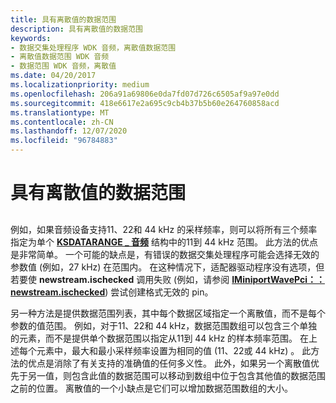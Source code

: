 ```yaml
---
title: 具有离散值的数据范围
description: 具有离散值的数据范围
keywords:
- 数据交集处理程序 WDK 音频，离散值数据范围
- 离散值数据范围 WDK 音频
- 数据范围 WDK 音频，离散值
ms.date: 04/20/2017
ms.localizationpriority: medium
ms.openlocfilehash: 206a91a69806e0da7fd07d726c6505af9a97e0dd
ms.sourcegitcommit: 418e6617e2a695c9cb4b37b5b60e264760858acd
ms.translationtype: MT
ms.contentlocale: zh-CN
ms.lasthandoff: 12/07/2020
ms.locfileid: "96784883"
---
```

# <a name="data-ranges-with-discrete-values"></a>具有离散值的数据范围


## <span id="data_ranges_with_discrete_values"></span><span id="DATA_RANGES_WITH_DISCRETE_VALUES"></span>


例如，如果音频设备支持11、22和 44 kHz 的采样频率，则可以将所有三个频率指定为单个 [**KSDATARANGE \_ 音频**](/windows-hardware/drivers/ddi/ksmedia/ns-ksmedia-ksdatarange_audio) 结构中的11到 44 kHz 范围。 此方法的优点是非常简单。 一个可能的缺点是，有错误的数据交集处理程序可能会选择无效的参数值 (例如，27 kHz) 在范围内。 在这种情况下，适配器驱动程序没有选项，但若要使 **newstream.ischecked** 调用失败 (例如，请参阅 [**IMiniportWavePci：： newstream.ischecked**](/windows-hardware/drivers/ddi/portcls/nf-portcls-iminiportwavepci-newstream)) 尝试创建格式无效的 pin。

另一种方法是提供数据范围列表，其中每个数据区域指定一个离散值，而不是每个参数的值范围。 例如，对于11、22和 44 kHz，数据范围数组可以包含三个单独的元素，而不是提供单个数据范围以指定从11到 44 kHz 的样本频率范围。 在上述每个元素中，最大和最小采样频率设置为相同的值 (11、22或 44 kHz) 。 此方法的优点是消除了有关支持的准确值的任何多义性。 此外，如果另一个离散值优先于另一值，则包含此值的数据范围可以移动到数组中位于包含其他值的数据范围之前的位置。 离散值的一个小缺点是它们可以增加数据范围数组的大小。

 

